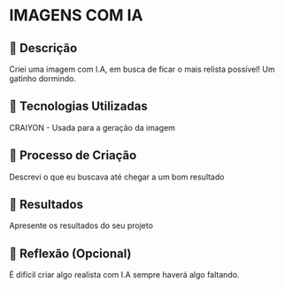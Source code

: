 # IMAGENS COM IA

## 📒 Descrição
Criei uma imagem com I.A, em busca de ficar o mais relista possível! Um gatinho dormindo.

## 🤖 Tecnologias Utilizadas
CRAIYON - Usada para a geração da imagem

## 🧐 Processo de Criação
Descrevi o que eu buscava até chegar a um bom resultado

## 🚀 Resultados
Apresente os resultados do seu projeto


## 💭 Reflexão (Opcional)
É difícil criar algo realista com I.A sempre haverá algo faltando.


